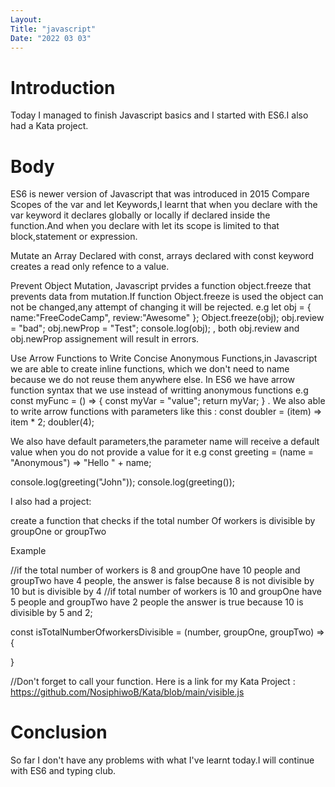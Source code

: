 ```yaml
---
Layout:
Title: "javascript"
Date: "2022 03 03"
---
```


# Introduction
Today I managed to finish Javascript basics and I started with ES6.I also had a Kata project.

# Body
ES6 is  newer version of Javascript that was introduced in 2015
Compare Scopes of the var and let Keywords,I learnt that when  you declare with  the var keyword it declares globally or locally if declared  inside the function.And when you declare with  let its scope is limited to that block,statement or expression.

Mutate an Array Declared with const, arrays declared with const keyword creates a read only refence to a value.

Prevent Object Mutation, Javascript prvides a function object.freeze that prevents data from mutation.If function Object.freeze is used the object can not be changed,any attempt of changing it will be rejected.
e.g   let obj = {
  name:"FreeCodeCamp",
  review:"Awesome"
};
Object.freeze(obj);
obj.review = "bad";
obj.newProp = "Test";
console.log(obj);   , both obj.review and obj.newProp assignement will result in errors.

Use Arrow Functions to Write Concise Anonymous Functions,in Javascript we are able to create inline functions, which we don't need to name because we do not reuse them anywhere else.
In ES6 we have arrow function syntax that we use instead of writting anonymous functions
e.g  const myFunc = () => {
  const myVar = "value";
  return myVar;
} . We also able to write arrow functions with parameters like this : const doubler = (item) => item * 2;
doubler(4);

We also have default parameters,the parameter name will receive a default value  when you do not provide a value for it 
e.g const greeting = (name = "Anonymous") => "Hello " + name;

console.log(greeting("John"));
console.log(greeting());

I also had a project:

create a function that checks if the total number Of workers is divisible by groupOne or groupTwo


 Example 

//if the total number of workers is 8 and groupOne have 10 people and groupTwo have 4 people, the answer is false because 8 is not divisible by 10 but is divisible by 4
//if total number of workers is 10 and groupOne have 5 people and groupTwo have 2 people the answer is true because 10 is divisible by 5 and 2;



const isTotalNumberOfworkersDivisible = (number, groupOne, groupTwo) => {



}

//Don't forget to call your function.
Here is a link for my Kata Project : https://github.com/NosiphiwoB/Kata/blob/main/visible.js


# Conclusion
So far I don't have any problems with what I've learnt today.I will continue with ES6 and typing club.

